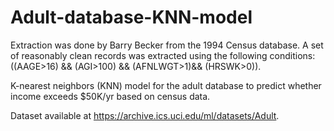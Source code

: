 # Adult-database-KNN-model

Extraction was done by Barry Becker from the 1994 Census database. A set of reasonably clean records was extracted using the following conditions: ((AAGE>16) && (AGI>100) && (AFNLWGT>1)&& (HRSWK>0)).

K-nearest neighbors (KNN) model for the adult database to predict whether income exceeds $50K/yr based on census data.

Dataset available at https://archive.ics.uci.edu/ml/datasets/Adult.
